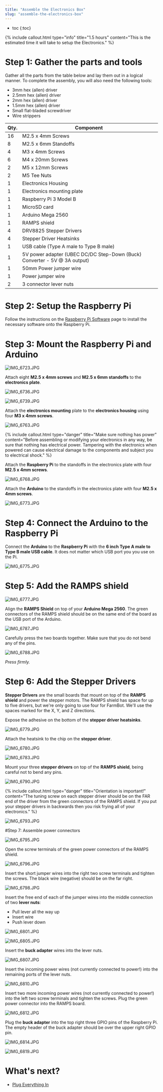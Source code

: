 ```yaml
---
title: "Assemble the Electronics Box"
slug: "assemble-the-electronics-box"
---
```


* toc
{:toc}


{%
include callout.html
type="info"
title="1.5 hours"
content="This is the estimated time it will take to setup the Electronics."
%}

# Step 1: Gather the parts and tools
Gather all the parts from the table below and lay them out in a logical manner. To complete the assembly, you will also need the following tools:
* 3mm hex (allen) driver
* 2.5mm hex (allen) driver
* 2mm hex (allen) driver
* 1.5mm hex (allen) driver
* Small flat-bladed screwdriver
* Wire strippers

|Qty.                          |Component                     |
|------------------------------|------------------------------|
|16                            |M2.5 x 4mm Screws
|8                             |M2.5 x 6mm Standoffs
|4                             |M3 x 4mm Screws
|6                             |M4 x 20mm Screws
|2                             |M5 x 12mm Screws
|2                             |M5 Tee Nuts
|1                             |Electronics Housing
|1                             |Electronics mounting plate
|1                             |Raspberry Pi 3 Model B
|1                             |MicroSD card
|1                             |Arduino Mega 2560
|1                             |RAMPS shield
|4                             |DRV8825 Stepper Drivers
|4                             |Stepper Driver Heatsinks
|1                             |USB cable (Type A male to Type B male)
|1                             |5V power adapter (UBEC DC/DC Step-Down (Buck) Converter - 5V @ 3A output)
|1                             |50mm Power jumper wire
|1                             |Power jumper wire
|2                             |3 connector lever nuts

# Step 2: Setup the Raspberry Pi
Follow the instructions on the [Raspberry Pi Software](https://software.farm.bot) page to install the necessary software onto the Raspberry Pi.

# Step 3: Mount the Raspberry Pi and Arduino


![IMG_6723.JPG](IMG_6723.JPG)

Attach eight **M2.5 x 4mm screws** and **M2.5 x 6mm standoffs** to the **electronics plate**.

![IMG_6736.JPG](IMG_6736.JPG)



![IMG_6739.JPG](IMG_6739.JPG)

Attach the **electronics mounting** plate to the **electronics housing** using four **M3 x 4mm screws**.

![IMG_6763.JPG](IMG_6763.JPG)



{%
include callout.html
type="danger"
title="Make sure nothing has power"
content="Before assembling or modifying your electronics in any way, be sure that nothing has electrical power. Tampering with the electronics when powered can cause electrical damage to the components and subject you to electrical shock."
%}

Attach the **Raspberry Pi** to the standoffs in the electronics plate with four **M2.5 x 4mm screws**.

![IMG_6768.JPG](IMG_6768.JPG)

Attach the **Arduino** to the standoffs in the electronics plate with four **M2.5 x 4mm screws**.

![IMG_6773.JPG](IMG_6773.JPG)

# Step 4: Connect the Arduino to the Raspberry Pi

Connect the **Arduino** to the **Raspberry Pi** with the **6 inch Type A male to Type B male USB cable**. It does not matter which USB port you you use on the Pi.

![IMG_6775.JPG](IMG_6775.JPG)

# Step 5: Add the RAMPS shield

![IMG_6777.JPG](IMG_6777.JPG)


Align the **RAMPS Shield** on top of your **Arduino Mega 2560**. The green connectors of the RAMPS shield should be on the same end of the board as the USB port of the Arduino.



![IMG_6787.JPG](IMG_6787.JPG)

Carefully press the two boards together. Make sure that you do not bend any of the pins.

![IMG_6788.JPG](IMG_6788.JPG)

_Press firmly._

# Step 6: Add the Stepper Drivers

**Stepper Drivers** are the small boards that mount on top of the **RAMPS shield** and power the stepper motors. The RAMPS shield has space for up to five drivers, but we're only going to use four for FarmBot. We'll use the spaces marked for the X, Y, and Z directions.

Expose the adhesive on the bottom of the **stepper driver heatsinks**.

![IMG_6779.JPG](IMG_6779.JPG)

Attach the heatsink to the chip on the **stepper driver**.

![IMG_6780.JPG](IMG_6780.JPG)



![IMG_6783.JPG](IMG_6783.JPG)

Mount your three **stepper drivers** on top of the **RAMPS shield**, being careful not to bend any pins.

![IMG_6790.JPG](IMG_6790.JPG)



{%
include callout.html
type="danger"
title="Orientation is important!"
content="The tuning screw on each stepper driver should be on the FAR end of the driver from the green connectors of the RAMPS shield. If you put your stepper drivers in backwards then you risk frying all of your electronics."
%}



![IMG_6793.JPG](IMG_6793.JPG)

#Step 7: Assemble power connectors

![IMG_6795.JPG](IMG_6795.JPG)

Open the screw terminals of the green power connectors of the RAMPS shield.

![IMG_6796.JPG](IMG_6796.JPG)

Insert the short jumper wires into the right two screw terminals and tighten the screws. The black wire (negative) should be on the far right.

![IMG_6798.JPG](IMG_6798.JPG)

Insert the free end of each of the jumper wires into the middle connection of two **lever nuts**:
 * Pull lever all the way up
 * Insert wire
 * Push lever down

![IMG_6801.JPG](IMG_6801.JPG)



![IMG_6805.JPG](IMG_6805.JPG)

Insert the **buck adapter** wires into the lever nuts.

![IMG_6807.JPG](IMG_6807.JPG)

Insert the incoming power wires (not currently connected to power!) into the remaining ports of the lever nuts.

![IMG_6810.JPG](IMG_6810.JPG)

Insert two more incoming power wires (not currently connected to power!) into the left two screw terminals and tighten the screws. Plug the green power connector into the RAMPS board.

![IMG_6812.JPG](IMG_6812.JPG)

Plug the **buck adapter** into the top right three GPIO pins of the Raspberry Pi. The empty header of the buck adapter should be over the upper right GPIO pin.

![IMG_6814.JPG](IMG_6814.JPG)



![IMG_6819.JPG](IMG_6819.JPG)


# What's next?

 * [Plug Everything In](../electronics/plug-everything-in.md)
